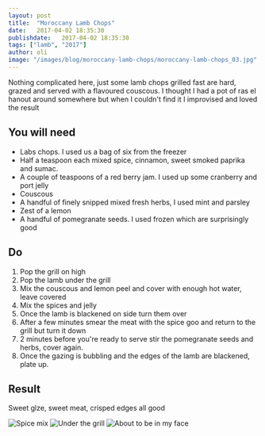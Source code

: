 ```yaml
---
layout: post
title:  "Moroccany Lamb Chops"
date:   2017-04-02 18:35:30
publishdate:   2017-04-02 18:35:30
tags: ["lamb", "2017"]
author: oli
image: "/images/blog/moroccany-lamb-chops/moroccany-lamb-chops_03.jpg"
---
```


Nothing complicated here, just some lamb chops grilled fast are hard, grazed and served with a flavoured couscous.  I thought I had a pot of ras el hanout around somewhere but when I couldn't find it I improvised and loved the result

## You will need

* Labs chops.  I used us a bag of six from the freezer
* Half a teaspoon each mixed spice, cinnamon, sweet smoked paprika and sumac.
* A couple of teaspoons of a red berry jam.  I used up some cranberry and port jelly
* Couscous
* A handful of finely snipped mixed fresh herbs, I used mint and parsley
* Zest of a lemon
* A handful of pomegranate seeds.  I used frozen which are surprisingly good


## Do

1. Pop the grill on high
2. Pop the lamb under the grill
3. Mix the couscous and lemon peel and cover with enough hot water, leave covered
4. Mix the spices and jelly
5. Once the lamb is blackened on side turn them over
6. After a few minutes smear the meat with the spice goo and return to the grill but turn it down
7. 2 minutes before you're ready to serve stir the pomegranate seeds and herbs, cover again.
8. Once the gazing is bubbling and the edges of the lamb are blackened, plate up.


## Result

Sweet glze, sweet meat, crisped edges all good

![Spice mix](/images/blog/moroccany-lamb-chops/moroccany-lamb-chops_01.jpg)
![Under the grill](/images/blog/moroccany-lamb-chops/moroccany-lamb-chops_02.jpg)
![About to be in my face](/images/blog/moroccany-lamb-chops/moroccany-lamb-chops_03.jpg)


